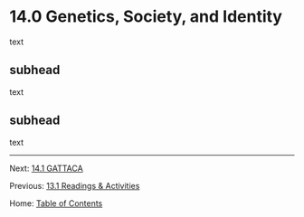 # 14.0 Genetics, Society, and Identity

text

## subhead

text

## subhead

text

--------

Next: [14.1 GATTACA](14.1_gattaca.md)

Previous: [13.1 Readings & Activities](../ch13/13.1_readings_and_activities.md)

Home: [Table of Contents](../index.md)

